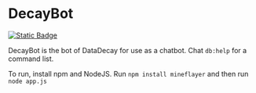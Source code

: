 # DecayBot

[![Static Badge](https://img.shields.io/badge/server-kaboom-purple?style=flat&link=https%3A%2F%2Fkaboom.pw)](https://kaboom.pw)

DecayBot is the bot of DataDecay for use as a chatbot.
Chat `db:help` for a command list.

To run, install npm and NodeJS. Run `npm install mineflayer` and then run `node app.js`

